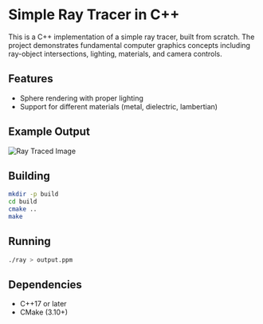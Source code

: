 # Simple Ray Tracer in C++

This is a C++ implementation of a simple ray tracer, built from scratch. The project demonstrates fundamental computer graphics concepts including ray-object intersections, lighting, materials, and camera controls.

## Features
- Sphere rendering with proper lighting
- Support for different materials (metal, dielectric, lambertian)


## Example Output

![Ray Traced Image](images/image.png)

## Building

```bash
mkdir -p build
cd build
cmake ..
make
```

## Running

```bash
./ray > output.ppm
```

## Dependencies
- C++17 or later
- CMake (3.10+)
